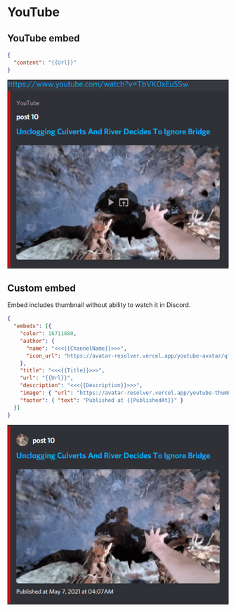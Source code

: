 # YouTube

## YouTube embed

```json
{
  "content": "{{Url}}"
}
```

![YouTube example](../img/examples/youtube.png)

## Custom embed

Embed includes thumbnail without ability to watch it in Discord.

```json
{
  "embeds": [{
    "color": 16711680,
    "author": {
      "name": "<<<{{ChannelName}}>>>",
      "icon_url": "https://avatar-resolver.vercel.app/youtube-avatar/q?url={{Url}}"
    },
    "title": "<<<{{Title}}>>>",
    "url": "{{Url}}",
    "description": "<<<{{Description}}>>>",
    "image": { "url": "https://avatar-resolver.vercel.app/youtube-thumbnail/q?url={{Url}}" },
    "footer": { "text": "Published at {{PublishedAt}}" }
  }]
}
```

![YouTube example](../img/examples/youtube_custom.png)
